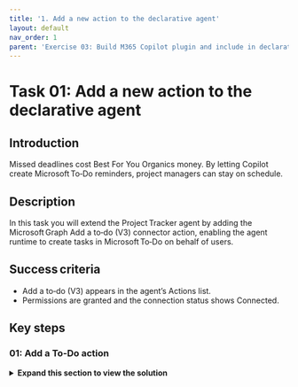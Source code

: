 ```yaml
---
title: '1. Add a new action to the declarative agent'
layout: default
nav_order: 1
parent: 'Exercise 03: Build M365 Copilot plugin and include in declarative agent'
---
```


# Task 01: Add a new action to the declarative agent

## Introduction

Missed deadlines cost Best For You Organics money. By letting Copilot create Microsoft To‑Do reminders, project managers can stay on schedule.

## Description

In this task you will extend the Project Tracker agent by adding the Microsoft Graph Add a to‑do (V3) connector action, enabling the agent runtime to create tasks in Microsoft To‑Do on behalf of users.

## Success criteria

 - Add a to‑do (V3) appears in the agent’s Actions list.
 - Permissions are granted and the connection status shows Connected.

## Key steps

### 01: Add a To‑Do action

<details markdown="block"> 
  <summary><strong>Expand this section to view the solution</strong></summary> 

1. In your browser, sign into **Copilot Studio**.  

1. In the left pane, select **Copilots** and then select **Copilot for Microsoft 365**. 

1. In the **Agents** section, select **Project Tracker**. 

1. From the **Actions** card, select **+ Add an action**. 

    ![lkwmacfq.jpg](../../media/lkwmacfq.jpg)

    {: .note }
    > From the **Actions** page, you can access all the Power Platform connectors available in Copilot Studio to connect to a wide range of services. Many third-party connectors are available as well.   
    > 
    > You also have the option to **Add an API for a custom connector**. This allows you to provide the OpenAPI specification for an API to connect the declarative agent. 

 
1. In the **Add action** dialog, in the search field, enter **add a to-do** and select **Enter**. 

1. Select **Add a to-do (V3)**. The system will check the required permissions to connect. 

    ![2bwm5knq.jpg](../../media/2bwm5knq.jpg)
    
    {: .warning }
    > Don't select the **Microsoft To-Do (Consumer)** connector. 

    {: .note }
    > This action will allow you to create to-do reminders based on the information and deadlines we receive from the declarative agent.   

1. In the **Add a to-do (V3)** dialog, select **Next**. 

1. In the **Add a to-do (V3)** dialog, select the **Edit Inputs** button. Review the properties and then in the lower left of the dialog, select **Back** to return to the previous page.

    {: .note }
    > This action requires a list for where the to-do item will be added. You may need to scroll down to see the **Inputs and outputs** node.  
    > 
    > By default, the action uses **Dynamically fill with best option**, which allows the orchestrator engine to extract information from the prompt and automatically fill these parameters. 

1. Select **Next** and then **Finish**.
 
1. In the **Add a to-do (V3)** dialog, select **Add action**. 

 
1. On the **Actions** page, you can now see the newly added connector. 

    ![uny7jkhk.jpg](../../media/uny7jkhk.jpg)

</details>

